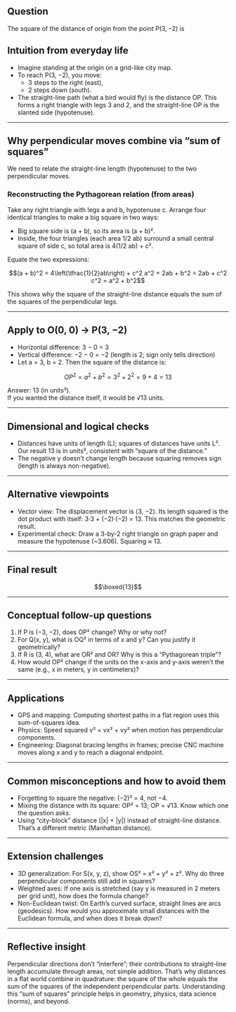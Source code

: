 ## Question

The square of the distance of origin from the point $\mathrm{P}(3,-2)$ is

## Intuition from everyday life
- Imagine standing at the origin on a grid-like city map.
- To reach P(3, −2), you move:
  - 3 steps to the right (east),
  - 2 steps down (south).
- The straight-line path (what a bird would fly) is the distance OP. This forms a right triangle with legs 3 and 2, and the straight-line OP is the slanted side (hypotenuse).

---

## Why perpendicular moves combine via “sum of squares”
We need to relate the straight-line length (hypotenuse) to the two perpendicular moves.

### Reconstructing the Pythagorean relation (from areas)
Take any right triangle with legs a and b, hypotenuse c. Arrange four identical triangles to make a big square in two ways:
- Big square side is (a + b), so its area is (a + b)².
- Inside, the four triangles (each area 1/2 ab) surround a small central square of side c, so total area is 4(1/2 ab) + c².

Equate the two expressions:
```math
(a + b)^2 = 4\left(\tfrac{1}{2}ab\right) + c^2
a^2 + 2ab + b^2 = 2ab + c^2
c^2 = a^2 + b^2
```
This shows why the square of the straight-line distance equals the sum of the squares of the perpendicular legs.

---

## Apply to O(0, 0) → P(3, −2)
- Horizontal difference: 3 − 0 = 3
- Vertical difference: −2 − 0 = −2 (length is 2; sign only tells direction)
- Let a = 3, b = 2. Then the square of the distance is:
```math
OP^2 = a^2 + b^2 = 3^2 + 2^2 = 9 + 4 = 13
```

Answer: 13 (in units²).  
If you wanted the distance itself, it would be √13 units.

---

## Dimensional and logical checks
- Distances have units of length (L); squares of distances have units L². Our result 13 is in units², consistent with “square of the distance.”
- The negative y doesn’t change length because squaring removes sign (length is always non-negative).

---

## Alternative viewpoints
- Vector view: The displacement vector is ⟨3, −2⟩. Its length squared is the dot product with itself: 3·3 + (−2)·(−2) = 13. This matches the geometric result.
- Experimental check: Draw a 3-by-2 right triangle on graph paper and measure the hypotenuse (~3.606). Squaring ≈ 13.

---

## Final result
```math
\boxed{13}
```

---

## Conceptual follow-up questions
1. If P is (−3, −2), does OP² change? Why or why not?
2. For Q(x, y), what is OQ² in terms of x and y? Can you justify it geometrically?
3. If R is (3, 4), what are OR² and OR? Why is this a “Pythagorean triple”?
4. How would OP² change if the units on the x-axis and y-axis weren’t the same (e.g., x in meters, y in centimeters)?

---

## Applications
- GPS and mapping: Computing shortest paths in a flat region uses this sum-of-squares idea.
- Physics: Speed squared v² = vx² + vy² when motion has perpendicular components.
- Engineering: Diagonal bracing lengths in frames; precise CNC machine moves along x and y to reach a diagonal endpoint.

---

## Common misconceptions and how to avoid them
- Forgetting to square the negative: (−2)² = 4, not −4.
- Mixing the distance with its square: OP² = 13; OP = √13. Know which one the question asks.
- Using “city-block” distance (|x| + |y|) instead of straight-line distance. That’s a different metric (Manhattan distance).

---

## Extension challenges
- 3D generalization: For S(x, y, z), show OS² = x² + y² + z². Why do three perpendicular components still add in squares?
- Weighted axes: If one axis is stretched (say y is measured in 2 meters per grid unit), how does the formula change?
- Non-Euclidean twist: On Earth’s curved surface, straight lines are arcs (geodesics). How would you approximate small distances with the Euclidean formula, and when does it break down?

---

## Reflective insight
Perpendicular directions don’t “interfere”; their contributions to straight-line length accumulate through areas, not simple addition. That’s why distances in a flat world combine in quadrature: the square of the whole equals the sum of the squares of the independent perpendicular parts. Understanding this “sum of squares” principle helps in geometry, physics, data science (norms), and beyond.